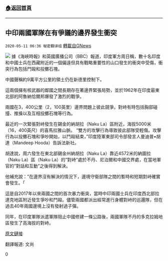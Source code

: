 ###  [:house:返回首頁](https://github.com/ourhimalayas/txt)
---

## 中印兩國軍隊在有爭議的邊界發生衝突
`2020-05-11 06:36 秘密翻译组` [轉載自GNews](https://gnews.org/zh-hant/199940/)

![](https://s3.amazonaws.com/gnews-media-offload/wp-content/uploads/2020/05/11054535/1-62.png)
據《海峽時報》和英國廣播公司（BBC）報道，印度軍方周日稱，數十名印度和中國士兵在西藏附近的一個偏遠但具有戰略重要性的山口發生的衝突中受傷，衝突行為包括鬥毆和投擲石塊。

中國聲稱約9萬平方公里的領土仍在新德里控制下。

這兩個擁有核武器的鄰國之間長期存在著邊界緊張局勢，並於1962年在印度最東北部的阿魯納恰爾邦爆發了激烈的戰爭。

兩國在3，400公里（2，100英里）邊界問題上彼此競爭。對峙有時包括胸部碰撞、推搡以及互相投擲石塊等行為。

最近的一次緊張對峙發生在錫金的納胡拉（Naku La）區附近，海拔5000米（16，400英尺）的喜馬拉雅山脈。
“雙方的攻擊行為導致彼此部隊受輕傷。攻擊行為以投擲石塊和爭吵開始，以鬥毆結束，”印度陸軍東部司令部發言人曼迪普•胡達（Mandeep Hooda）告訴法新社。

胡達說，周六發生在東北部錫金州納胡拉（Naku La）靠近4572米的納圖拉（Naku La）區（Naku La）的”對峙”處於不丹、尼泊爾和中國交界處，在當地軍官的”對話和互動”之後得到解決。

他補充說：”在邊界沒有解決的情況下，邊境守衛部隊之間的暫時和短期對峙確實會發生。「

這是自2017年以來兩國之間的首次暴力衝突，當時中印兩國士兵在印度西北部拉達克地區附近發生爭吵和鬥毆。儘管兩國都派出經常進行身體對峙的巡邏隊，但在過去40年兩國邊境上沒有發射過子彈。

同年，在印度軍隊派遣軍隊阻止中國修建一條公路後，兩國軍隊不丹的多克拉姆地區發生了高海拔的對峙。

[原文鏈接](https://www.zerohedge.com/markets/indian-and-chinese-troops-clash-fistfight-disputed-border)

翻譯報道: 文尚

0
